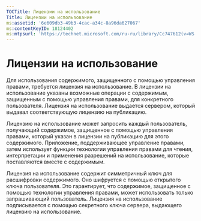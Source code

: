 ```yaml
---
TOCTitle: Лицензии на использование
Title: Лицензии на использование
ms:assetid: '6e609db3-49b3-4cac-a34c-8a96da627067'
ms:contentKeyID: 18124402
ms:mtpsurl: 'https://technet.microsoft.com/ru-ru/library/Cc747612(v=WS.10)'
---
```


Лицензии на использование
=========================

Для использования содержимого, защищенного с помощью управления правами, требуется лицензия на использование. В лицензии на использование указаны возможные операции с содержимым, защищенным с помощью управления правами, для конкретного пользователя. Лицензия на использование выдается сервером, который выдавал соответствующую лицензию на публикацию.

Лицензию на использование может запросить каждый пользователь, получающий содержимое, защищенное с помощью управления правами, который указан в лицензии на публикацию для этого содержимого. Приложение, поддерживающее управление правами, затем использует функции технологии управления правами для чтения, интерпретации и применения разрешений на использование, которые поставляются вместе с содержимым.

Лицензия на использование содержит симметричный ключ для расшифровки содержимого. Оно шифруется с помощью открытого ключа пользователя. Это гарантирует, что содержимое, защищенное с помощью технологии управления правами, может использовать только запрашивающий пользователь. Лицензия на использование подписывается с помощью секретного ключа сервера, выдающего лицензию на использование.
